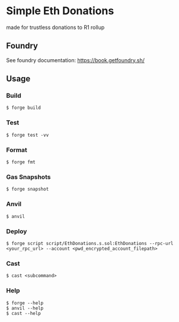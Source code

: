 # Simple Eth Donations

made for trustless donations to R1 rollup

## Foundry 

See foundry documentation: https://book.getfoundry.sh/

## Usage

### Build

```shell
$ forge build
```

### Test

```shell
$ forge test -vv
```

### Format

```shell
$ forge fmt
```

### Gas Snapshots

```shell
$ forge snapshot
```

### Anvil

```shell
$ anvil
```

### Deploy

```shell
$ forge script script/EthDonations.s.sol:EthDonations --rpc-url <your_rpc_url> --account <pwd_encrypted_account_filepath>
```

### Cast

```shell
$ cast <subcommand>
```

### Help

```shell
$ forge --help
$ anvil --help
$ cast --help
```
